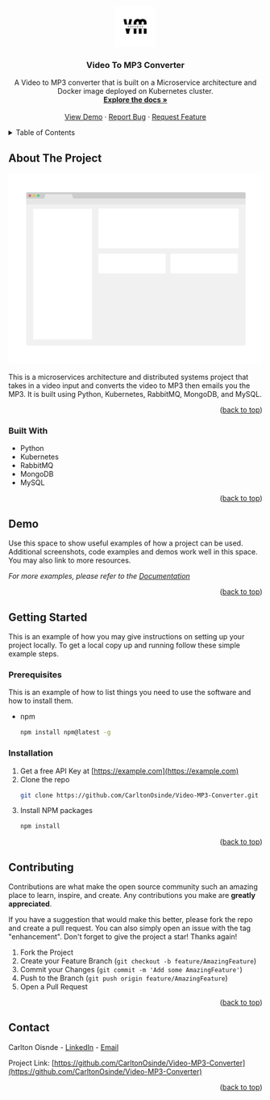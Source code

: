 
<!-- PROJECT LOGO -->
<br />
<div align="center">
  <a href="https://github.com/CarltonOsinde/Video-MP3-Converter">
    <img src="assets/VideoMP3Converter.png" alt="Logo" width="80" height="80">
  </a>

<h3 align="center">Video To MP3 Converter</h3>

  <p align="center">
    A Video to MP3 converter that is built on a Microservice architecture and Docker image deployed on Kubernetes cluster.
    <br />
    <a href="https://github.com/CarltonOsinde/Video-MP3-Converter"><strong>Explore the docs »</strong></a>
    <br />
    <br />
    <a href="https://github.com/CarltonOsinde/Video-MP3-Converter">View Demo</a>
    ·
    <a href="https://github.com/CarltonOsinde/Video-MP3-Converter/issues">Report Bug</a>
    ·
    <a href="https://github.com/CarltonOsinde/Video-MP3-Converter/issues">Request Feature</a>
  </p>
</div>



<!-- TABLE OF CONTENTS -->
<details>
  <summary>Table of Contents</summary>
  <ol>
    <li>
      <a href="#about-the-project">About The Project</a>
      <ul>
        <li><a href="#built-with">Built With</a></li>
      </ul>
    </li>
    <li>
      <a href="#getting-started">Getting Started</a>
      <ul>
        <li><a href="#prerequisites">Prerequisites</a></li>
        <li><a href="#installation">Installation</a></li>
      </ul>
    </li>
    <li><a href="#contributing">Contributing</a></li>
    <li><a href="#contact">Contact</a></li>
  </ol>
</details>



<!-- ABOUT THE PROJECT -->
## About The Project
<a href="https://github.com/CarltonOsinde/Video-MP3-Converter">
    <img src="assets/product_screenshot.png" alt="Product Screenshot">
</a>

This is a microservices architecture and distributed systems project that takes in a video input and converts the video to MP3 then emails you the MP3. It is built using Python, Kubernetes, RabbitMQ, MongoDB, and MySQL.

<p align="right">(<a href="#readme-top">back to top</a>)</p>



### Built With

* Python
* Kubernetes
* RabbitMQ
* MongoDB
* MySQL


<p align="right">(<a href="#readme-top">back to top</a>)</p>

<!-- USAGE EXAMPLES -->
## Demo

Use this space to show useful examples of how a project can be used. Additional screenshots, code examples and demos work well in this space. You may also link to more resources.

_For more examples, please refer to the [Documentation](https://example.com)_

<p align="right">(<a href="#readme-top">back to top</a>)</p>


<!-- GETTING STARTED -->
## Getting Started

This is an example of how you may give instructions on setting up your project locally.
To get a local copy up and running follow these simple example steps.

### Prerequisites

This is an example of how to list things you need to use the software and how to install them.
* npm
  ```sh
  npm install npm@latest -g
  ```

### Installation

1. Get a free API Key at [https://example.com](https://example.com)
2. Clone the repo
   ```sh
   git clone https://github.com/CarltonOsinde/Video-MP3-Converter.git
   ```
3. Install NPM packages
   ```sh
   npm install
   ```

<p align="right">(<a href="#readme-top">back to top</a>)</p>




<!-- CONTRIBUTING -->
## Contributing

Contributions are what make the open source community such an amazing place to learn, inspire, and create. Any contributions you make are **greatly appreciated**.

If you have a suggestion that would make this better, please fork the repo and create a pull request. You can also simply open an issue with the tag "enhancement".
Don't forget to give the project a star! Thanks again!

1. Fork the Project
2. Create your Feature Branch (`git checkout -b feature/AmazingFeature`)
3. Commit your Changes (`git commit -m 'Add some AmazingFeature'`)
4. Push to the Branch (`git push origin feature/AmazingFeature`)
5. Open a Pull Request

<p align="right">(<a href="#readme-top">back to top</a>)</p>


<!-- CONTACT -->
## Contact

Carlton Oisnde - [LinkedIn](https://linkedin/in/carltonosinde/) - [Email](carltonosinde@gmail.com)

Project Link: [https://github.com/CarltonOsinde/Video-MP3-Converter](https://github.com/CarltonOsinde/Video-MP3-Converter)

<p align="right">(<a href="#readme-top">back to top</a>)</p>



<!-- ACKNOWLEDGMENTS
## Acknowledgments

* []()
* []()
* []()

<p align="right">(<a href="#readme-top">back to top</a>)</p>

-->

<!-- MARKDOWN LINKS & IMAGES -->
<!-- https://www.markdownguide.org/basic-syntax/#reference-style-links -->
[contributors-shield]: https://img.shields.io/github/contributors/CarltonOsinde/Video-MP3-Converter.svg?style=for-the-badge
[contributors-url]: https://github.com/CarltonOsinde/Video-MP3-Converter/graphs/contributors
[forks-shield]: https://img.shields.io/github/forks/CarltonOsinde/Video-MP3-Converter.svg?style=for-the-badge
[forks-url]: https://github.com/CarltonOsinde/Video-MP3-Converter/network/members
[stars-shield]: https://img.shields.io/github/stars/CarltonOsinde/Video-MP3-Converter.svg?style=for-the-badge
[stars-url]: https://github.com/CarltonOsinde/Video-MP3-Converter/stargazers
[issues-shield]: https://img.shields.io/github/issues/CarltonOsinde/Video-MP3-Converter.svg?style=for-the-badge
[issues-url]: https://github.com/CarltonOsinde/Video-MP3-Converter/issues
[license-shield]: https://img.shields.io/github/license/CarltonOsinde/Video-MP3-Converter.svg?style=for-the-badge
[license-url]: https://github.com/CarltonOsinde/Video-MP3-Converter/blob/master/LICENSE.txt
[linkedin-shield]: https://img.shields.io/badge/-LinkedIn-black.svg?style=for-the-badge&logo=linkedin&colorB=555
[linkedin-url]: https://linkedin.com/in/carltonosinde
[product-screenshot]: images/screenshot.png
[Next.js]: https://img.shields.io/badge/next.js-000000?style=for-the-badge&logo=nextdotjs&logoColor=white
[Next-url]: https://nextjs.org/
[React.js]: https://img.shields.io/badge/React-20232A?style=for-the-badge&logo=react&logoColor=61DAFB
[React-url]: https://reactjs.org/
[Vue.js]: https://img.shields.io/badge/Vue.js-35495E?style=for-the-badge&logo=vuedotjs&logoColor=4FC08D
[Vue-url]: https://vuejs.org/
[Angular.io]: https://img.shields.io/badge/Angular-DD0031?style=for-the-badge&logo=angular&logoColor=white
[Angular-url]: https://angular.io/
[Svelte.dev]: https://img.shields.io/badge/Svelte-4A4A55?style=for-the-badge&logo=svelte&logoColor=FF3E00
[Svelte-url]: https://svelte.dev/
[Laravel.com]: https://img.shields.io/badge/Laravel-FF2D20?style=for-the-badge&logo=laravel&logoColor=white
[Laravel-url]: https://laravel.com
[Bootstrap.com]: https://img.shields.io/badge/Bootstrap-563D7C?style=for-the-badge&logo=bootstrap&logoColor=white
[Bootstrap-url]: https://getbootstrap.com
[JQuery.com]: https://img.shields.io/badge/jQuery-0769AD?style=for-the-badge&logo=jquery&logoColor=white
[JQuery-url]: https://jquery.com 
[MongoDB-url]: https://img.shields.io/badge/MongoDB-4EA94B?style=for-the-badge&logo=mongodb&logoColor=white
